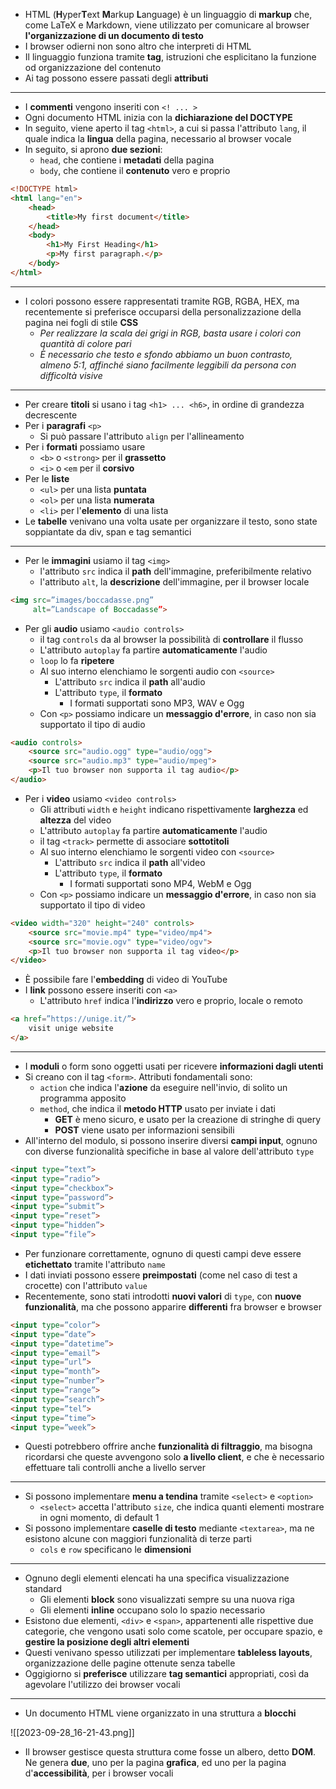 + HTML (**H**yper**T**ext **M**arkup **L**anguage) è un linguaggio di **markup** che, come LaTeX e Markdown, viene utilizzato per comunicare al browser **l'organizzazione di un documento di testo**
+ I browser odierni non sono altro che interpreti di HTML
+ Il linguaggio funziona tramite **tag**, istruzioni che esplicitano la funzione od organizzazione del contenuto
+ Ai tag possono essere passati degli **attributi**
---
+ I **commenti** vengono inseriti con `<! ... >`
+ Ogni documento HTML inizia con la **dichiarazione del DOCTYPE**
+ In seguito, viene aperto il tag `<html>`, a cui si passa l'attributo `lang`, il quale indica la **lingua** della pagina, necessario al browser vocale
+ In seguito, si aprono **due sezioni**:
	+ `head`, che contiene i **metadati** della pagina
	+ `body`, che contiene il **contenuto** vero e proprio
```html
<!DOCTYPE html> 
<html lang="en"> 
	<head> 
		<title>My first document</title> 
	</head> 
	<body> 
		<h1>My First Heading</h1> 
		<p>My first paragraph.</p> 
	</body> 
</html>
```
---
+ I colori possono essere rappresentati tramite RGB, RGBA, HEX, ma recentemente si preferisce occuparsi della personalizzazione della pagina nei fogli di stile **CSS**
	+ *Per realizzare la scala dei grigi in RGB, basta usare i colori con quantità di colore pari*
	+ *È necessario che testo e sfondo abbiamo un buon contrasto, almeno 5:1, affinché siano facilmente leggibili da persona con difficoltà visive*
---
+ Per creare **titoli** si usano i tag `<h1> ... <h6>`, in ordine di grandezza decrescente
+ Per i **paragrafi** `<p>`
	+ Si può passare l'attributo `align` per l'allineamento
+ Per i **formati** possiamo usare
	+ `<b>` o `<strong>` per il **grassetto**
	+ `<i>` o `<em` per il **corsivo**
+ Per le **liste**
	+ `<ul>` per una lista **puntata**
	+ `<ol>` per una lista **numerata**
	+ `<li>` per l'**elemento** di una lista
+ Le **tabelle** venivano una volta usate per organizzare il testo, sono state soppiantate da div, span e tag semantici
---
+ Per le **immagini** usiamo il tag `<img>`
	+ l'attributo `src` indica il **path** dell'immagine, preferibilmente relativo
	+ l'attributo `alt`, la **descrizione** dell'immagine, per il browser locale
```html
<img src=”images/boccadasse.png” 
	 alt=”Landscape of Boccadasse”>
```
+ Per gli **audio** usiamo `<audio controls>`
	+ il tag `controls` da al browser la possibilità di **controllare** il flusso
	+ L'attributo `autoplay` fa partire **automaticamente** l'audio
	+ `loop` lo fa **ripetere**
	+ Al suo interno elenchiamo le sorgenti audio con `<source>`
		+ L'attributo `src` indica il **path** all'audio
		+ L'attributo `type`, il **formato**
			+ I formati supportati sono MP3, WAV e Ogg
	+ Con `<p>` possiamo indicare un **messaggio d'errore**, in caso non sia supportato il tipo di audio
```html
<audio controls> 
	<source src="audio.ogg" type="audio/ogg"> 
	<source src="audio.mp3" type="audio/mpeg"> 
	<p>Il tuo browser non supporta il tag audio</p> 
</audio>
```
+ Per i **video** usiamo  `<video controls>`
	+ Gli attributi `width` e `height` indicano rispettivamente **larghezza** ed **altezza** del video
	+ L'attributo `autoplay` fa partire **automaticamente** l'audio
	+ il tag `<track>` permette di associare **sottotitoli**
	+ Al suo interno elenchiamo le sorgenti video con `<source>`
		+ L'attributo `src` indica il **path** all'video
		+ L'attributo `type`, il **formato**
			+ I formati supportati sono MP4, WebM e Ogg
	+ Con `<p>` possiamo indicare un **messaggio d'errore**, in caso non sia supportato il tipo di video
```html
<video width="320" height="240" controls> 
	<source src="movie.mp4" type="video/mp4"> 
	<source src="movie.ogv" type="video/ogv"> 
	<p>Il tuo browser non supporta il tag video</p> 
</video>
```
+ È possibile fare l'**embedding** di video di YouTube
+ I **link** possono essere inseriti con `<a>`
	+ L'attributo `href` indica l'**indirizzo** vero e proprio, locale o remoto
```HTML
<a href=”https://unige.it/”>
	visit unige website
</a>
```
---
+ I **moduli** o form sono oggetti usati per ricevere **informazioni dagli utenti**
+ Si creano con il tag `<form>`. Attributi fondamentali sono:
	+ `action` che indica l'**azione** da eseguire nell'invio, di solito un programma apposito
	+ `method`, che indica il **metodo HTTP** usato per inviate i dati
		+ **GET** è meno sicuro, e usato per la creazione di stringhe di query
		+ **POST** viene usato per informazioni sensibili
+ All'interno del modulo, si possono inserire diversi **campi input**, ognuno con diverse funzionalità specifiche in base al valore dell'attributo `type`
```html
<input type=”text”> 
<input type=”radio”> 
<input type=”checkbox”> 
<input type=”password”> 
<input type=”submit”> 
<input type=”reset”> 
<input type=”hidden”> 
<input type=”file”>
```
+ Per funzionare correttamente, ognuno di questi campi deve essere **etichettato** tramite l'attributo `name`
+ I dati inviati possono essere **preimpostati** (come nel caso di test a crocette) con l'attributo `value`
+ Recentemente, sono stati introdotti **nuovi valori** di `type`, con **nuove funzionalità**, ma che possono apparire **differenti** fra browser e browser
```html
<input type=”color”> 
<input type=”date”> 
<input type=”datetime”> 
<input type=”email”> 
<input type=”url”> 
<input type=”month”> 
<input type=”number”> 
<input type=”range”>
<input type=”search”>
<input type=”tel”>
<input type=”time”>
<input type=”week”>
```
+ Questi potrebbero offrire anche **funzionalità di filtraggio**, ma bisogna ricordarsi che queste avvengono solo **a livello client**, e che è necessario effettuare tali controlli anche a livello server
---
+ Si possono implementare **menu a tendina** tramite `<select>` e `<option>`
	+ `<select>` accetta l'attributo `size`, che indica quanti elementi mostrare in ogni momento, di default 1
+ Si possono implementare **caselle di testo** mediante `<textarea>`, ma ne esistono alcune con maggiori funzionalità di terze parti
	+ `cols` e `row` specificano le **dimensioni**
---
+ Ognuno degli elementi elencati ha una specifica visualizzazione standard
	+ Gli elementi **block** sono visualizzati sempre su una nuova riga
	+ Gli elementi **inline** occupano solo lo spazio necessario
+ Esistono due elementi, `<div>` e `<span>`, appartenenti alle rispettive due categorie, che vengono usati solo come scatole, per occupare spazio, e **gestire la posizione degli altri elementi**
+ Questi venivano spesso utilizzati per implementare **tableless layouts**, organizzazione delle pagine ottenute senza tabelle 
+ Oggigiorno si **preferisce** utilizzare **tag semantici** appropriati, così da agevolare l'utilizzo dei browser vocali
---
+ Un documento HTML viene organizzato in una struttura a **blocchi**

![[2023-09-28_16-21-43.png]]

+ Il browser gestisce questa struttura come fosse un albero, detto **DOM**. Ne genera **due**, uno per la pagina **grafica**, ed uno per la pagina d'**accessibilità**, per i browser vocali
